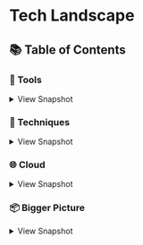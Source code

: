 # Tech Landscape
## 📚 Table of Contents


### 🔧 Tools
<details>
<summary>View Snapshot</summary>

#### Development
|  Name |  Summary | Details  | Use cases |  
|:-:    |:-:       |:-:       |:-:        |  
| | | []() | **** **** **** |
| | | []() | **** **** **** |


#### Testing
|  Name |  Summary | Details  | Use cases |  
|:-:    |:-:       |:-:       |:-:        |  
| | | []() | **** **** **** |
| | | []() | **** **** **** |

#### Infrastructure
|  Name |  Summary | Details  | Use cases |  
|:-:    |:-:       |:-:       |:-:        |  
| | | []() | **** **** **** |
| | | []() | **** **** **** |

</details>

### 📃 Techniques
<details>
<summary>View Snapshot</summary>
  
#### Design Patterns
|  Name |  Summary | Details  | Use cases |  
|:-:    |:-:       |:-:       |:-:        |  
| | | []() | **** **** **** |
| | | []() | **** **** **** |

</details>

### 🌐 Cloud
<details>
<summary>View Snapshot</summary>
  
#### [AWS](https://aws.amazon.com/products/) 

##### Compute
|  Name |  Summary | Details  |   
|:-:    |:-:       |:-:       |
| EC2 	            | Virtual Servers in the cloud	                         | [EC2](https://aws.amazon.com/ec2/?c=7&pt=1)             |
| EC2 Autoscaling 	| Scale compute capacity to meet demand	                 | [EC2](https://aws.amazon.com/ec2/autoscaling/?c=7&pt=2) |
| Lambda 	          | Function as a Service - run your code in reponse to events	| [Lambda](https://aws.amazon.com/lambda/?c=7&pt=10) |
| Elastic Beanstalk | Run and manage web apps                  |[Elastic Beanstalk](https://aws.amazon.com/elasticbeanstalk/?c=7&pt=8) |
| Outposts 	        | Run AWS services on prem	                             | [Outposts](https://aws.amazon.com/outposts/?c=7&pt=11)  |
| Serverless Application Repository| Discover Deploy and Publish Serverless applications|[SAR](https://aws.amazon.com/serverless/serverlessrepo/)|
| Batch 	          | Run batch jobs at any scale	                           | [Batch](https://aws.amazon.com/batch/?c=7&pt=7)         |

##### Analytics
|  Name |  Summary | Details  |   
|:-:    |:-:       |:-:       |
| Athena 	          | Query data in S3 using SQL	                           | [Athena](https://aws.amazon.com/athena/?c=1&pt=1)       |
| CloudSearch 	    | Managed search service	                           | [CloudSearch](https://aws.amazon.com/cloudsearch/?c=1&pt=2) |
| Elasticsearch Service| Fully managed and scalable ES with built-in Kibana	| [Elasticsearch](https://aws.amazon.com/elasticsearch-service/?c=1&pt=3) |
| Kinesis | Easily collect, process, and analyze video and data streams in real time |[Kinesis](https://aws.amazon.com/kinesis/?c=1&pt=5) |
| Kinesis Video Streams | Capture, process, and store media streams for playback, analytics, and machine learning	                             | [Video Streams](https://aws.amazon.com/kinesis/video-streams/)  |
| Kinesis Data Streams| Manually managed - Collect streaming data, at scale, for real-time analytics | [Streams](https://aws.amazon.com/kinesis/data-streams/)  |
| Kinesis Data Firehose | Fully Managed - Prepare and load real-time data streams into load streaming data into data lakes, data stores and analytics tools. Use Kinesis Streams if you want to do some custom processing with streaming data. With Kinesis Firehose you are simply ingesting it into S3, Redshift or ElasticSearch| [Firehose](https://aws.amazon.com/kinesis/data-firehose/)  |
| Kinesis Data Analytics | analyze streaming data, gain actionable insights | [Analytics](https://aws.amazon.com/kinesis/data-analyticsAnalytics/)  |
| Managed Kafka(MSK) | Fully managed, highly available, and secure Apache Kafka service | [MSK](https://aws.amazon.com/msk/?c=1&pt=6) |
| Redshift 	        | The most popular and fastest cloud data warehouse	for BI / Operational analytics| [Redshift](https://aws.amazon.com/redshift/?c=1&pt=7)|
| Data Pipeline | Orchestration service for data movement.           | [Data Pipeline](https://aws.amazon.com/datapipeline/?c=1&pt=10)|
| Glue 	        | ETL - Prepare and load data. Discovers your data and stores the associated metadata (e.g. table definition and schema) in the AWS Glue Data Catalog. Once cataloged, your data is immediately searchable, queryable, and available for ETL.| [Glue](https://aws.amazon.com/glue/?c=1&pt=11)  |
| Lake Formation | Identify existing data stores in S3 or relational and NoSQL databases, and move the data into your data lake.        | [Lake Formation](https://aws.amazon.com/lake-formation/?c=1&pt=12)  |

##### Application Integration
|  Name |  Summary | Details  | Use cases |  
|:-:    |:-:       |:-:       |:-:        |
| Step Functions | Build distributed applications using visual workflows | [Step Functions](https://aws.amazon.com/step-functions/?c=2&pt=1)  | **Data processing** - multiple ETL jobs execute in order, **Automate tasks** - routine deployments, upgrades, installations, and migrations, **recurring tasks** such as patch management, infrastructure selection, and data synchronization. , **Modernize a monolith** - carve off a few tasks from the rest of your codebase into microservices. **Application orchestration** - ombine multiple AWS Lambda functions into responsive serverless applications and microservices
| AppFlow  | Integrate Saas apps like Salesforce, Marketo, Slack, and ServiceNow, and AWS services like Amazon S3 and Amazon Redshift, and automate data flows , **without code** | [AppFlow](https://aws.amazon.com/appflow/?c=2&pt=2a)  | **Store or sync Salesforce data** **Hydrate data lakes** - send Dynatrace insights on application performance to a data lake **Routinely analyze events** create a data flow that sends event and conversation data from a Slack Channel to an Amazon Redshift or Snowflake data warehouse for downstream analysis. **Create routine reports of Datadog metrics** **Automate data back ups** - send high severity Zendesk tickets to Amazon S3 for further analysis|
| EventBridge| Serverless event bus that connects application data from your own apps, SaaS, and AWS services| [EventBridge](https://aws.amazon.com/eventbridge/?c=2&pt=2)  | **Customer support** - send status changes in customer support tickets to EventBridge and trigger an automated workflow **Security operations** - include threat detection events in a Whispir communications workflow, or automate the delivery of security system reports with event-based rules. **Business operations** - to connect PagerDuty incidents to an Amazon Redshift data warehouse, so you can analyze the remediation velocity and average operational load on engineering teams. **Application monitoring** - send load volume alerts from DataDog to EventBridge to trigger an AWS Lambda function that scales your EC2 instances to handle the expected load increase. **Directory registration** - send new user creation events from OneLogin to EventBridge, and route them to a Lambda function that makes technical resources available to newly hired engineers. **Customer data updates** - you can send an event to EventBridge when the status of a SugarCRM opportunity changes to “Closed Won,” and trigger a workflow that will provision billing records |
| Simple Notification Service | Pub/Sub , Mobile Push and SMS | [SNS](https://aws.amazon.com/sns/?c=2&pt=4) | SNS reliably delivers messages to all supported AWS endpoints, such as Amazon **SQS queues and AWS Lambda functions. In case the subscribed endpoint isn't available, Amazon SNS executes message delivery retry policies and can also move messages to dead-letter queues (DLQ).** **Message Filtering** - simplify your pub/sub messaging architecture by offloading the message filtering logic from your subscriber systems, and message routing logic from your publisher systems. CloudWatch gives visibility into your filtering activity, and CloudFormation enables you to deploy subscription filter policies in an automated and secure manner. **** |
| Simple Queue Service / SQS FIFO | managed message queues for microservices, distributed systems, and serverless applications | [SQS](https://aws.amazon.com/sqs/?c=2&pt=5) | **Reliably deliver messages** - tansmit any volume of data, at any level of throughput, without losing messages or requiring other services to be available **sensitive data secure** - exchange sensitive data between applications using server-side encryption (SSE) to encrypt each message body |
| AppSync | Power your applications with the right data, from one or more data sources, at global scale | [AppSync](https://aws.amazon.com/appsync/?c=2&pt=6) | **Real Time Collaboration** - broadcasting data from the backend to all connected clients (one-to-many) or broadcasting data between clients themselves (many-to-many) **Chat Applications** - build a mobile and web application that supports multiple private chat rooms, offers access to conversation history, and enqueues outbound messages, even when the device is offline **Internet of Things** - build a real-time dashboard in a mobile or web application to visualize telemetry from a connected car **Data Layer** - AppSync as a single interface to access and combine data from multiple microservices in your application. **Polyglot Backend Data Access** - retrieve or modify data from multiple data sources (SQL databases in Amazon Aurora Serverless, NoSQL tables in Amazon DynamoDB, search data in Amazon Elasticsearch Service, REST endpoints in Amazon API Gateway, or serverless backends in AWS Lambda) with a single call **Offline** - Update data when the client reconnects. |


</details>

### 📦 Bigger Picture 
<details>
<summary>View Snapshot</summary>

#### Engineering
|  Name |  Summary | Details  | Use cases |  
|:-:    |:-:       |:-:       |:-:        |  
| | | []() | **** **** **** |
| | | []() | **** **** **** |


</details>
